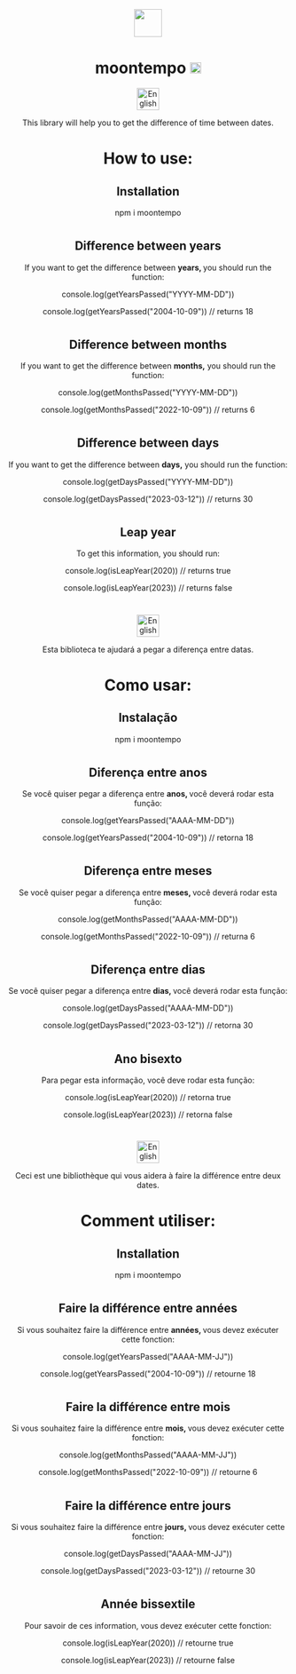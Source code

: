 <div align="center">

<img src="https://cdn.discordapp.com/attachments/1049058606181535795/1095451352378908782/moontempo_logo.png" width="50">

# moontempo <img src="https://upload.wikimedia.org/wikipedia/commons/thumb/6/6a/JavaScript-logo.png/800px-JavaScript-logo.png" alt="Javascript" width="20">

<img src="https://cdn-icons-png.flaticon.com/512/8281/8281549.png" alt="English" width="40">
<p>This library will help you to get the difference of time between dates.</p>

# How to use:

## Installation

<p>npm i moontempo</p>

#

## Difference between years

<p>If you want to get the difference between <strong>years, </strong> you should run the function:</p>
<p>console.log(getYearsPassed("YYYY-MM-DD"))</p>
<p>console.log(getYearsPassed("2004-10-09")) // returns 18 </p>

#

## Difference between months

<p>If you want to get the difference between <strong>months,</strong> you should run the function:</p>
<p>console.log(getMonthsPassed("YYYY-MM-DD"))</p>
<p>console.log(getMonthsPassed("2022-10-09")) // returns 6 </p>

#

## Difference between days

<p>If you want to get the difference between <strong>days,</strong> you should run the function:</p>
<p>console.log(getDaysPassed("YYYY-MM-DD"))</p>
<p>console.log(getDaysPassed("2023-03-12")) // returns 30 </p>

#

## Leap year

<p>To get this information, you should run:</p>
<p>console.log(isLeapYear(2020)) // returns true</p>
<p>console.log(isLeapYear(2023)) // returns false</p>

#

<img src="https://cdn-icons-png.flaticon.com/512/4087/4087479.png" alt="English" width="40">

<p>Esta biblioteca te ajudará a pegar a diferença entre datas.</p>

# Como usar:

## Instalação

<p>npm i moontempo</p>

#

## Diferença entre anos

<p>Se você quiser pegar a diferença entre <strong>anos, </strong> você deverá rodar esta função:</p>
<p>console.log(getYearsPassed("AAAA-MM-DD"))</p>
<p>console.log(getYearsPassed("2004-10-09")) // retorna 18 </p>

#

## Diferença entre meses

<p>Se você quiser pegar a diferença entre <strong>meses, </strong> você deverá rodar esta função:</p>
<p>console.log(getMonthsPassed("AAAA-MM-DD"))</p>
<p>console.log(getMonthsPassed("2022-10-09")) // returna 6 </p>

#

## Diferença entre dias

<p>Se você quiser pegar a diferença entre <strong>dias, </strong> você deverá rodar esta função:</p>
<p>console.log(getDaysPassed("AAAA-MM-DD"))</p>
<p>console.log(getDaysPassed("2023-03-12")) // retorna 30 </p>

#

## Ano bisexto

<p>Para pegar esta informação, você deve rodar esta função:</p>
<p>console.log(isLeapYear(2020)) // retorna true</p>
<p>console.log(isLeapYear(2023)) // retorna false</p>

#

<img src="https://cdn-icons-png.flaticon.com/512/330/330490.png" alt="English" width="40">

<p>Ceci est une bibliothèque qui vous aidera à faire la différence entre deux dates.</p>

# Comment utiliser:

## Installation

<p>npm i moontempo</p>

#

## Faire la différence entre années

<p>Si vous souhaitez faire la différence entre <strong>années, </strong>vous devez exécuter cette fonction:</p>
<p>console.log(getYearsPassed("AAAA-MM-JJ"))</p>
<p>console.log(getYearsPassed("2004-10-09")) // retourne 18 </p>

#

## Faire la différence entre mois

<p>Si vous souhaitez faire la différence entre <strong>mois, </strong>vous devez exécuter cette fonction:</p>
<p>console.log(getMonthsPassed("AAAA-MM-JJ"))</p>
<p>console.log(getMonthsPassed("2022-10-09")) // retourne 6 </p>

#

## Faire la différence entre jours

<p>Si vous souhaitez faire la différence entre <strong>jours, </strong>vous devez exécuter cette fonction:</p>
<p>console.log(getDaysPassed("AAAA-MM-JJ"))</p>
<p>console.log(getDaysPassed("2023-03-12")) // retourne 30 </p>

#

## Année bissextile

<p>Pour savoir de ces information, vous devez exécuter cette fonction:</p>
<p>console.log(isLeapYear(2020)) // retourne true</p>
<p>console.log(isLeapYear(2023)) // retourne false</p>

#

</div>
